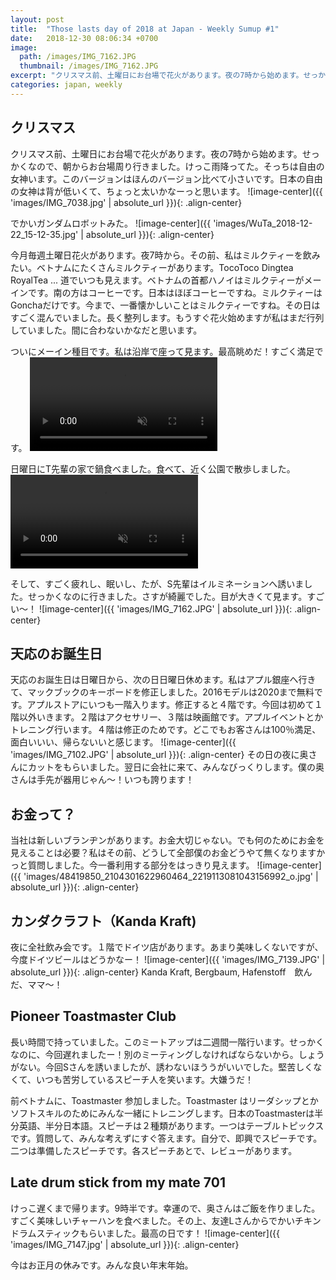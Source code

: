 ```yaml
---
layout: post
title:  "Those lasts day of 2018 at Japan - Weekly Sumup #1"
date:   2018-12-30 08:06:34 +0700
image:
  path: /images/IMG_7162.JPG
  thumbnail: /images/IMG_7162.JPG
excerpt: "クリスマス前、土曜日にお台場で花火があります。夜の7時から始めます。せっかくなので、朝からお台場周り行きました。けっこ雨降ってた。そっちは自由の女神います。このバージョンはほんのバージョン比べて小さいです。日本の自由の女神は背が低いくて、ちょっと太いかなーっと思います。"
categories: japan, weekly
---
```

## クリスマス
クリスマス前、土曜日にお台場で花火があります。夜の7時から始めます。せっかくなので、朝からお台場周り行きました。けっこ雨降ってた。そっちは自由の女神います。このバージョンはほんのバージョン比べて小さいです。日本の自由の女神は背が低いくて、ちょっと太いかなーっと思います。
![image-center]({{ 'images/IMG_7038.jpg' | absolute_url }}){: .align-center}

でかいガンダムロボットみた。
![image-center]({{ 'images/WuTa_2018-12-22_15-12-35.jpg' | absolute_url }}){: .align-center}

今月毎週土曜日花火があります。夜7時から。その前、私はミルクティーを飲みたい。ベトナムにたくさんミルクティーがあります。TocoToco Dingtea RoyalTea ... 道でいつも見えます。ベトナムの首都ハノイはミルクティーがメーインです。南の方はコーヒーです。日本はほぼコーヒーですね。ミルクティーはGonchaだけです。今まで、一番懐かしいことはミルクティーですね。その日はすごく混んでいました。長く整列します。もうすぐ花火始めますが私はまだ行列していました。間に合わないかなだと思います。

ついにメーイン種目です。私は沿岸で座って見ます。最高眺めだ！すごく満足です。
<video muted autoplay controls>
    <source src="images/XiaoYing_Video_1545494926489.mp4/myvideo.mp4" type="video/mp4">
</video>

日曜日にT先輩の家で鍋食べました。食べて、近く公園で散歩しました。
<video muted autoplay controls>
    <source src="images/IMG_7042.MOV" type="video/mp4">
</video>

そして、すごく疲れし、眠いし、たが、S先輩はイルミネーションへ誘いました。せっかくなのに行きました。さすが綺麗でした。目が大きくて見ます。すごい〜！
![image-center]({{ 'images/IMG_7162.JPG' | absolute_url }}){: .align-center}

## 天応のお誕生日
天応のお誕生日は日曜日から、次の日日曜日休めます。私はアプル銀座へ行きて、マックブックのキーボードを修正しました。2016モデルは2020まで無料です。アプルストアにいつも一階入ります。修正すると４階です。今回は初めて１階以外いきます。２階はアクセサリー、３階は映画館です。アプルイベントとかトレニング行います。４階は修正のためです。どこでもお客さんは100％満足、面白いいい、帰らないいと感じます。
![image-center]({{ 'images/IMG_7102.JPG' | absolute_url }}){: .align-center}
その日の夜に奥さんにカットをもらいました。翌日に会社に来て、みんなびっくりします。僕の奥さんは手先が器用じゃん〜！いつも誇ります！

## お金って？
当社は新しいブランヂンがあります。お金大切じゃない。でも何のためにお金を見えることは必要？私はその前、どうして全部僕のお金どうやて無くなりますかっと質問しました。今一番利用する部分をはっきり見えます。
![image-center]({{ 'images/48419850_2104301622960464_2219113081043156992_o.jpg' | absolute_url }}){: .align-center}

## カンダクラフト（Kanda Kraft)
夜に全社飲み会です。１階でドイツ店があります。あまり美味しくないですが、今度ドイツビールはどうかなー！
![image-center]({{ 'images/IMG_7139.JPG' | absolute_url }}){: .align-center}
Kanda Kraft, Bergbaum, Hafenstoff　飲んだ、ママ〜！

## Pioneer Toastmaster Club
長い時間で持っていました。このミートアップは二週間一階行います。せっかくなのに、今回遅れましたー！別のミーティングしなければならないから。しょうがない。今回Sさんを誘いましたが、誘わないほううがいいでした。堅苦しくなくて、いつも苦労しているスピーチ人を笑います。大嫌うだ！

前ベトナムに、Toastmaster 参加しました。Toastmaster はリーダシップとかソフトスキルのためにみんな一緒にトレニングします。日本のToastmasterは半分英語、半分日本語。スピーチは２種類があります。一つはテーブルトピックスです。質問して、みんな考えずにすぐ答えます。自分で、即興でスピーチです。二つは準備したスピーチです。各スピーチあとで、レビューがあります。

## Late drum stick from my mate 701
けっこ遅くまで帰ります。9時半です。幸運ので、奥さんはご飯を作りました。すごく美味しいチャーハンを食べました。その上、友達Lさんからでかいチキンドラムスティックもらいました。最高の日です！
![image-center]({{ 'images/IMG_7147.jpg' | absolute_url }}){: .align-center}

今はお正月の休みです。みんな良い年末年始。
